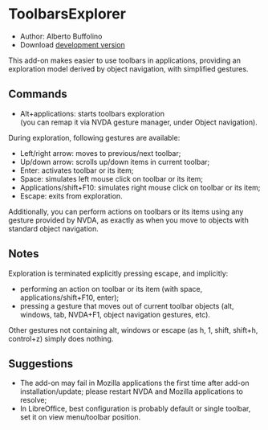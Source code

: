 # ToolbarsExplorer #

* Author: Alberto Buffolino
* Download [development version][3]

This add-on makes easier to use toolbars in applications, providing an exploration model derived by object navigation, with simplified gestures.

## Commands

* Alt+applications: starts toolbars exploration<br/>
(you can remap it via NVDA gesture manager, under Object navigation).

During exploration, following gestures are available:

* Left/right arrow: moves to previous/next toolbar;
* Up/down arrow: scrolls up/down items in current toolbar;
* Enter: activates toolbar or its item;
* Space: simulates left mouse click on toolbar or its item;
* Applications/shift+F10: simulates right mouse click on toolbar or its item;
* Escape: exits from exploration.

Additionally, you can perform actions on toolbars or its items using any gesture provided by NVDA, as exactly as when you move to objects with standard object navigation.

## Notes

Exploration is terminated  explicitly pressing escape, and implicitly:

* performing an action on toolbar or its item (with space, applications/shift+F10, enter);
* pressing a gesture that moves out of current toolbar objects (alt, windows, tab, NVDA+F1, object navigation gestures, etc).

Other gestures not containing alt, windows or escape (as h, 1, shift, shift+h, control+z) simply does nothing.

## Suggestions

* The add-on may fail in Mozilla applications the first time after add-on installation/update; please restart NVDA and Mozilla applications to resolve;
* In LibreOffice, best configuration is probably default or single toolbar, set it on view menu/toolbar position.


[1]: https://addons.nvda-project.org/files/get.php?file=tbx
[2]: https://addons.nvda-project.org/files/get.php?file=tbx-dev
[3]: https://raw.githubusercontent.com/ABuffEr/toolbarsExplorer/master/packages/toolbarsExplorer-1.4-20210207-dev.nvda-addon
